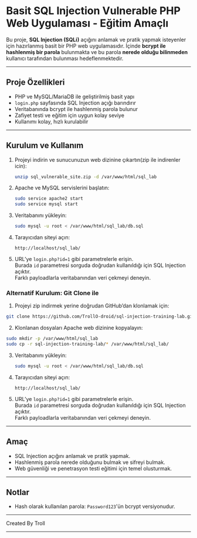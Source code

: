 # Basit SQL Injection Vulnerable PHP Web Uygulaması - Eğitim Amaçlı

Bu proje, **SQL Injection (SQLi)** açığını anlamak ve pratik yapmak isteyenler için hazırlanmış basit bir PHP web uygulamasıdır. İçinde **bcrypt ile hashlenmiş bir parola** bulunmakta ve bu parola **nerede olduğu bilinmeden** kullanıcı tarafından bulunması hedeflenmektedir.

---

## Proje Özellikleri

- PHP ve MySQL/MariaDB ile geliştirilmiş basit yapı
- `login.php` sayfasında SQL Injection açığı barındırır
- Veritabanında bcrypt ile hashlenmiş parola bulunur
- Zafiyet testi ve eğitim için uygun kolay seviye
- Kullanımı kolay, hızlı kurulabilir

---

## Kurulum ve Kullanım

1. Projeyi indirin ve sunucunuzun web dizinine çıkartın(zip ile indirenler icin):

   ```bash
   unzip sql_vulnerable_site.zip -d /var/www/html/sql_lab
   ```
2. Apache ve MySQL servislerini başlatın:

   ```bash
   sudo service apache2 start
   sudo service mysql start
   ```

3. Veritabanını yükleyin:

   ```bash
   sudo mysql -u root < /var/www/html/sql_lab/db.sql
   ```

4. Tarayıcıdan siteyi açın:

   ```
   http://localhost/sql_lab/
   ```

5. URL’ye `login.php?id=1` gibi parametrelerle erişin.  
   Burada `id` parametresi sorguda doğrudan kullanıldığı için SQL Injection açıktır.  
   Farklı payloadlarla veritabanından veri çekmeyi deneyin.
### Alternatif Kurulum: Git Clone ile

1. Projeyi zip indirmek yerine doğrudan GitHub’dan klonlamak için:

```bash
git clone https://github.com/TrollO-droid/sql-injection-training-lab.git
```
2. Klonlanan dosyaları Apache web dizinine kopyalayın:

```bash
sudo mkdir -p /var/www/html/sql_lab
sudo cp -r sql-injection-training-lab/* /var/www/html/sql_lab/
```
3. Veritabanını yükleyin:

   ```bash
   sudo mysql -u root < /var/www/html/sql_lab/db.sql
   ```

4. Tarayıcıdan siteyi açın:

   ```
   http://localhost/sql_lab/
   ```
5. URL’ye `login.php?id=1` gibi parametrelerle erişin.  
   Burada `id` parametresi sorguda doğrudan kullanıldığı için SQL Injection açıktır.  
   Farklı payloadlarla veritabanından veri çekmeyi deneyin.
---

## Amaç

- SQL Injection açığını anlamak ve pratik yapmak.
- Hashlenmiş parola nerede olduğunu bulmak ve sifreyi bulmak.
- Web güvenliği ve penetrasyon testi eğitimi için temel olusturmak.

---

## Notlar
  
- Hash olarak kullanılan parola: `Password123`'ün bcrypt versiyonudur.  

---

Created By Troll

---

